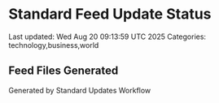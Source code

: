 # Standard Feed Update Status
Last updated: Wed Aug 20 09:13:59 UTC 2025
Categories: technology,business,world

## Feed Files Generated

Generated by Standard Updates Workflow

